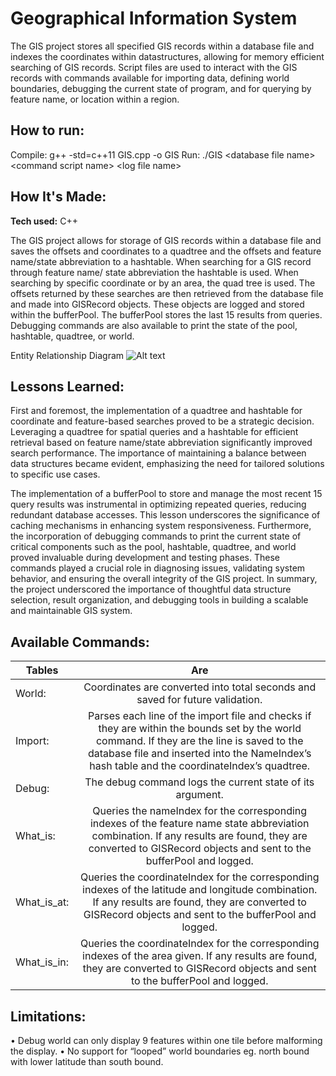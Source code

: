 # Geographical Information System
The GIS project stores all specified GIS records within a database file and indexes the coordinates within datastructures, allowing for memory efficient searching of GIS records. Script files are used to interact with the GIS records with commands available for importing data, defining world boundaries, debugging the current state of program, and for querying by feature name, or location within a region.

## How to run:
Compile:	g++ -std=c++11 GIS.cpp -o GIS
Run:	./GIS \<database file name\> \<command script name\> \<log file name\>


## How It's Made:

**Tech used:** C++

The GIS project allows for storage of GIS records within a database file and saves the offsets and coordinates to a quadtree and the offsets and feature name/state abbreviation to a hashtable. When searching for a GIS record through feature name/ state abbreviation the hashtable is used. When searching by specific coordinate or by an area, the quad tree is used. The offsets returned by these searches are then retrieved from the database file and made into GISRecord objects. These objects are logged and stored within the bufferPool. The bufferPool stores the last 15 results from queries. Debugging commands are also available to print the state of the pool, hashtable, quadtree, or world.

Entity Relationship Diagram
![Alt text](image-1.png)

## Lessons Learned:

First and foremost, the implementation of a quadtree and hashtable for coordinate and feature-based searches proved to be a strategic decision. Leveraging a quadtree for spatial queries and a hashtable for efficient retrieval based on feature name/state abbreviation significantly improved search performance. The importance of maintaining a balance between data structures became evident, emphasizing the need for tailored solutions to specific use cases. 

The implementation of a bufferPool to store and manage the most recent 15 query results was instrumental in optimizing repeated queries, reducing redundant database accesses. This lesson underscores the significance of caching mechanisms in enhancing system responsiveness. Furthermore, the incorporation of debugging commands to print the current state of critical components such as the pool, hashtable, quadtree, and world proved invaluable during development and testing phases. These commands played a crucial role in diagnosing issues, validating system behavior, and ensuring the overall integrity of the GIS project. In summary, the project underscored the importance of thoughtful data structure selection, result organization, and debugging tools in building a scalable and maintainable GIS system.

## Available Commands:
| Tables        | Are           |
| ------------- |:------------------------------------------------------------------------------:|
| World:        | Coordinates are converted into total seconds and saved for future validation. |
| Import:       | Parses each line of the import file and checks if they are within the bounds set by the world command. If they are the line is saved to the database file and inserted into the NameIndex’s hash table and the coordinateIndex’s quadtree. |
| Debug:        | The debug command logs the current state of its argument.      |
| What_is:      | Queries the nameIndex for the corresponding indexes of the feature name state abbreviation combination. If any results are found, they are converted to GISRecord objects and sent to the bufferPool and logged. |
| What_is_at:   | Queries the coordinateIndex for the corresponding indexes of the latitude and longitude combination. If any results are found, they are converted to GISRecord objects and sent to the bufferPool and logged.      |
| What_is_in:   | Queries the coordinateIndex for the corresponding indexes of the area given. If any results are found, they are converted to GISRecord objects and sent to the bufferPool and logged. |

## Limitations:

•	Debug world can only display 9 features within one tile before malforming the display.
•	No support for “looped” world boundaries eg. north bound with lower latitude than south bound.
